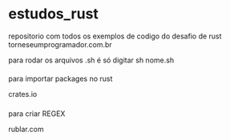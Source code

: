 # estudos_rust
repositorio com todos os exemplos de codigo do desafio de rust torneseumprogramador.com.br

para rodar os arquivos .sh é só digitar sh nome.sh

####

para importar packages no rust

crates.io

###
para criar REGEX 

rublar.com